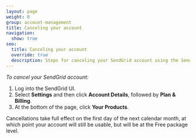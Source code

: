 ```yaml
---
layout: page
weight: 0
group: account-management
title: Canceling your account
navigation:
  show: true
seo:
  title: Canceling your account
  override: true
  description: Steps for canceling your SendGrid account using the SendGrid UI
---
```


*To cancel your SendGrid account:*

1. Log into the SendGrid UI.
1. Select **Settings** and then click **Account Details**, followed by **Plan & Billing**.
1. At the bottom of the page, click **Your Products**.

<call-out>

Cancellations take full effect on the first day of the next calendar month, at which point your account will still be usable, but will be at the Free package level.

</call-out>
